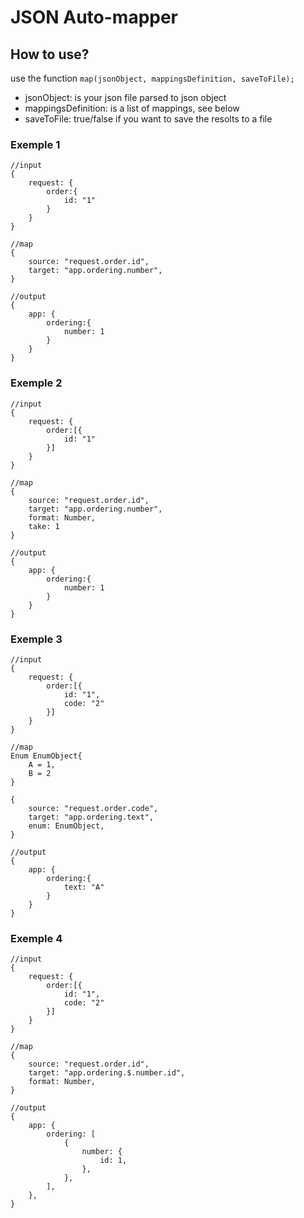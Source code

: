 # JSON Auto-mapper

## How to use?

use the function `map(jsonObject, mappingsDefinition, saveToFile);`

- jsonObject: is your json file parsed to json object
- mappingsDefinition: is a list of mappings, see below
- saveToFile: true/false if you want to save the resolts to a file

### Exemple 1
```
//input
{
    request: {
        order:{
            id: "1"
        }
    }
}

//map
{
    source: "request.order.id",
    target: "app.ordering.number",
}

//output
{
    app: {
        ordering:{
            number: 1
        }
    }
}

```

### Exemple 2
```
//input
{
    request: {
        order:[{
            id: "1"
        }]
    }
}

//map
{
    source: "request.order.id",
    target: "app.ordering.number",
    format: Number,
    take: 1
}

//output
{
    app: {
        ordering:{
            number: 1
        }
    }
}
```

### Exemple 3
```
//input
{
    request: {
        order:[{
            id: "1",
            code: "2"
        }]
    }
}

//map
Enum EnumObject{
    A = 1,
    B = 2
}

{
    source: "request.order.code",
    target: "app.ordering.text",
    enum: EnumObject,
}

//output
{
    app: {
        ordering:{
            text: "A"
        }
    }
}
```

### Exemple 4
```
//input
{
    request: {
        order:[{
            id: "1",
            code: "2"
        }]
    }
}

//map
{
    source: "request.order.id",
    target: "app.ordering.$.number.id",
    format: Number,
}

//output
{
    app: {
        ordering: [
            {
                number: {
                    id: 1,
                },
            },
        ],
    },
}
```
